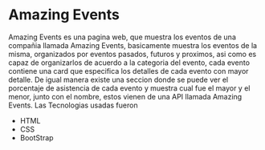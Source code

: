 # Amazing Events
Amazing Events es una pagina web, que muestra los eventos de una compañia llamada Amazing Events, basicamente muestra los eventos de la misma, organizados por eventos pasados, futuros y proximos, asi como es capaz de organizarlos de acuerdo a la categoria del evento, cada evento contiene una card que especifica los detalles de cada evento con mayor detalle. 
De igual manera existe una seccion donde se puede ver el porcentaje de asistencia de cada evento y muestra cual fue el mayor y el menor, junto con el nombre, estos vienen de una API llamada Amazing Events. 
Las Tecnologias usadas fueron
<ul>
  <li> HTML </li>
  <li> CSS </li>
  <li> BootStrap </li>
